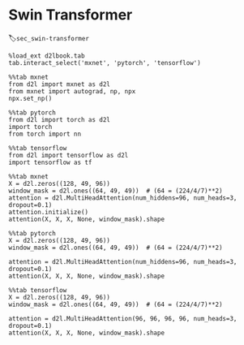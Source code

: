 # Swin Transformer
:label:`sec_swin-transformer`

```{.python .input}
%load_ext d2lbook.tab
tab.interact_select('mxnet', 'pytorch', 'tensorflow')
```

```{.python .input}
%%tab mxnet
from d2l import mxnet as d2l
from mxnet import autograd, np, npx
npx.set_np()
```

```{.python .input  n=1}
%%tab pytorch
from d2l import torch as d2l
import torch
from torch import nn
```

```{.python .input}
%%tab tensorflow
from d2l import tensorflow as d2l
import tensorflow as tf
```

```{.python .input}
%%tab mxnet
X = d2l.zeros((128, 49, 96))
window_mask = d2l.ones((64, 49, 49))  # (64 = (224/4/7)**2)
attention = d2l.MultiHeadAttention(num_hiddens=96, num_heads=3, dropout=0.1)
attention.initialize()
attention(X, X, X, None, window_mask).shape
```

```{.python .input}
%%tab pytorch
X = d2l.zeros((128, 49, 96))
window_mask = d2l.ones((64, 49, 49))  # (64 = (224/4/7)**2)

attention = d2l.MultiHeadAttention(num_hiddens=96, num_heads=3, dropout=0.1)
attention(X, X, X, None, window_mask).shape
```

```{.python .input}
%%tab tensorflow
X = d2l.zeros((128, 49, 96))
window_mask = d2l.ones((64, 49, 49))  # (64 = (224/4/7)**2)

attention = d2l.MultiHeadAttention(96, 96, 96, 96, num_heads=3, dropout=0.1)
attention(X, X, X, None, window_mask).shape
```
